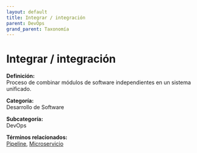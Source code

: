 ```yaml
---
layout: default
title: Integrar / integración
parent: DevOps
grand_parent: Taxonomía
---
```


# Integrar / integración

**Definición:**  
Proceso de combinar módulos de software independientes en un sistema unificado.

**Categoría:**  
Desarrollo de Software

**Subcategoría:**  
DevOps

**Términos relacionados:**  
[Pipeline](https://maleniski.github.io/diccionario-angl-tec-mx/docs/taxonomia/desarrollo-de-software/devops/pipeline.html), [Microservicio](https://maleniski.github.io/diccionario-angl-tec-mx/docs/taxonomia/desarrollo-de-software/devops/microservicio.html)
